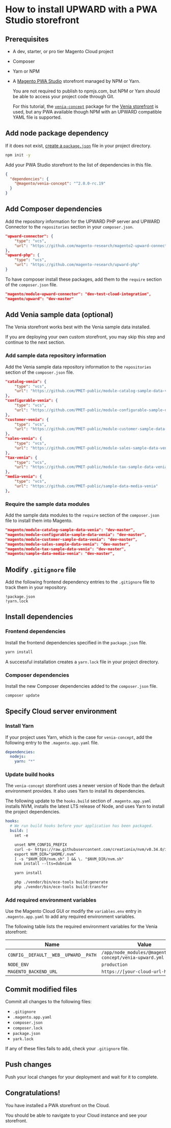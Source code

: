 # How to install UPWARD with a PWA Studio storefront

## Prerequisites

- A dev, starter, or pro tier Magento Cloud project
- Composer
- Yarn or NPM
- A [Magento PWA Studio][] storefront managed by NPM or Yarn.

  You are not required to publish to npmjs.com, but
  NPM or Yarn should be able to access your project code through Git.

  For this tutorial, the [`venia-concept`][] package for the [Venia storefront][] is used, but any PWA available though NPM with an UPWARD compatible YAML file is supported.

## Add node package dependency

If it does not exist, [create a `package.json`][] file in your project directory.

```sh
npm init -y
```

Add your PWA Studio storefront to the list of dependencies in this file.

```json
{
  "dependencies": {
    "@magento/venia-concept": "^2.0.0-rc.19"
  }
}
```

## Add Composer dependencies

Add the repository information for the UPWARD PHP server and UPWARD Connector to the `repositories` section in your `composer.json`.

```json
"upward-connector": {
    "type": "vcs",
    "url": "https://github.com/magento-research/magento2-upward-connector"
},
"upward-php": {
    "type": "vcs",
    "url": "https://github.com/magento-research/upward-php"
}
```

To have composer install these packages, add them to the `require` section of the `composer.json` file.

```json
"magento/module-upward-connector": "dev-test-cloud-integration",
"magento/upward": "dev-master"
```

<!--
* TODO: change `dev-test-cloud-integration` to `dev-master` when it is merged
* TODO: Remove instructions for adding repository locations after they have been published on Packagist.org and/or packages.magento.com
* TODO: After the packages are published, remove any mention of specifying a version for `magento/upward` as it will be included with `magento/module-upward-connector`
* TODO: After publishing, make sure the version of `magento/module-upward-connector` matches the actual version i.e. `^2.3` or `*`
-->

## Add Venia sample data (optional)

The Venia storefront works best with the Venia sample data installed.

If you are deploying your own custom storefront, you may skip this step and continue to the next section.

### Add sample data repository information

Add the Venia sample data repository information to the `repositories` section of the `composer.json` file.

```json
"catalog-venia": {
    "type": "vcs",
    "url": "https://github.com/PMET-public/module-catalog-sample-data-venia"
},
"configurable-venia": {
    "type": "vcs",
    "url": "https://github.com/PMET-public/module-configurable-sample-data-venia"
},
"customer-venia": {
    "type": "vcs",
    "url": "https://github.com/PMET-public/module-customer-sample-data-venia"
},
"sales-venia": {
    "type": "vcs",
    "url": "https://github.com/PMET-public/module-sales-sample-data-venia"
},
"tax-venia": {
    "type": "vcs",
    "url": "https://github.com/PMET-public/module-tax-sample-data-venia"
},
"media-venia": {
    "type": "vcs",
    "url": "https://github.com/PMET-public/sample-data-media-venia"
},
```

### Require the sample data modules

Add the sample data modules to the `require` section of the `composer.json` file to install them into Magento.

```json
"magento/module-catalog-sample-data-venia": "dev-master",
"magento/module-configurable-sample-data-venia": "dev-master",
"magento/module-customer-sample-data-venia": "dev-master",
"magento/module-sales-sample-data-venia": "dev-master",
"magento/module-tax-sample-data-venia": "dev-master",
"magento/sample-data-media-venia": "dev-master",
```

## Modify `.gitignore` file

Add the following frontend dependency entries to the `.gitignore` file to track them in your repository.

```text
!package.json
!yarn.lock
```

## Install dependencies

### Frontend dependencies

Install the frontend dependencies specified in the `package.json` file.

```sh
yarn install
```

A successful installation creates a `yarn.lock` file in your project directory.

### Composer dependencies

Install the new Composer dependencies added to the `composer.json` file.

```sh
composer update
```

## Specify Cloud server environment

### Install Yarn

If your project uses Yarn, which is the case for `venia-concept`, add the following entry to the `.magento.app.yaml` file.

```yaml
dependencies:
  nodejs:
    yarn: "*"
```

### Update build hooks

The `venia-concept` storefront uses a newer version of Node than the default environment provides.
It also uses Yarn to install its dependencies.

The following update to the `hooks.build` section of `.magento.app.yaml` installs NVM, installs the latest LTS release of Node, and uses Yarn to install the project dependencies.

```yaml
hooks:
  # We run build hooks before your application has been packaged.
  build: |
    set -e

    unset NPM_CONFIG_PREFIX
    curl -o- https://raw.githubusercontent.com/creationix/nvm/v0.34.0/install.sh | dash
    export NVM_DIR="$HOME/.nvm"
    [ -s "$NVM_DIR/nvm.sh" ] && \. "$NVM_DIR/nvm.sh"
    nvm install --lts=dubnium

    yarn install

    php ./vendor/bin/ece-tools build:generate
    php ./vendor/bin/ece-tools build:transfer
```

### Add required environment variables

Use the Magento Cloud GUI or modify the `variables.env` entry in `.magento.app.yaml` to add any required environment variables.

The following table lists the required environment variables for the Venia storefront:

| Name                                                    | Value                                                       |
| ------------------------------------------------------- | ----------------------------------------------------------- |
| `CONFIG__DEFAULT__WEB__UPWARD__PATH` | `/app/node_modules/@magento/venia-concept/venia-upward.yml` |
| `NODE_ENV`                                              | `production`                                                |
| `MAGENTO_BACKEND_URL` | `https://[your-cloud-url-here]` |

<!-- TODO: Update MAGENTO_BACKEND_URL entry when a future release makes it dynamically determined -->

## Commit modified files

Commit all changes to the following files:

- `.gitignore`
- `.magento.app.yaml`
- `composer.json`
- `composer.lock`
- `package.json`
- `yark.lock`

If any of these files fails to add, check your `.gitignore` file.

## Push changes

Push your local changes for your deployment and wait for it to complete.

## Congratulations!

You have installed a PWA storefront on the Cloud.

You should be able to navigate to your Cloud instance and see your storefront.

[magento pwa studio]: http://pwastudio.io
[`venia-concept`]: https://www.npmjs.com/package/@magento/venia-concept
[venia storefront]: https://magento-research.github.io/pwa-studio/venia-pwa-concept/
[create a `package.json`]: https://docs.npmjs.com/cli/init
